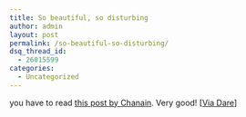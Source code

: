 ```yaml
---
title: So beautiful, so disturbing
author: admin
layout: post
permalink: /so-beautiful-so-disturbing/
dsq_thread_id:
  - 26015599
categories:
  - Uncategorized
---
```

you have to read <a class href="http://chalain.livejournal.com/43015.html">this post by Chanain</a>. Very good! [<a class href="http://www.25hoursaday.com/weblog/PermaLink.aspx?guid=70028631-6a18-4cda-90f9-acb695d8ebaa">Via Dare</a>]